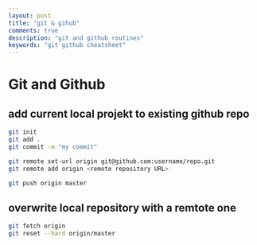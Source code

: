 ```yaml
---
layout: post
title: "git & gihub"
comments: true
description: "git and github routines"
keywords: "git github cheatsheet"
---
```


# Git and Github

## add current local projekt to existing github repo

```sh
git init
git add .
git commit -m "my commit"

git remote set-url origin git@github.com:username/repo.git
git remote add origin <remote repository URL>

git push origin master
```

## overwrite local repository with a remtote one

```sh
git fetch origin
git reset --hard origin/master
```